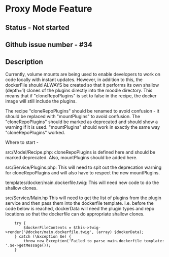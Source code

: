 # Proxy Mode Feature

## Status - Not started

## Github issue number - #34

## Description

Currently, volume mounts are being used to enable developers to work on code locally with instant updates. However, in addition to this, the dockerFile should ALWAYS be created so that it performs its own shallow (depth=1) clones of the plugins directly into the moodle directory. This means that if "cloneRepoPlugins" is set to false in the recipe, the docker image will still include the plugins.

The recipe "cloneRepoPlugins" should be renamed to avoid confusion - it should be replaced with "mountPlugins" to avoid confusion. The "cloneRepoPlugins" should be marked as deprecated and should show a warning if it is used. "mountPlugins" should work in exactly the same way "cloneRepoPlugins" worked.

Where to start - 

src/Model/Recipe.php:
cloneRepoPlugins is defined here and should be marked deprecated. Also, mountPlugins should be added here.

src/Service/Plugins.php:
This will need to spit out the deprecation warning for cloneRepoPlugins and will also have to respect the new mountPlugins.

templates/docker/main.dockerfile.twig:
This will need new code to do the shallow clones.

src/Service/Main.hp
This will need to get the list of plugins from the plugin service and then pass them into the dockerfile template. I.e. before the code below is reached, dockerData will need the plugin types and repo locations so that the dockerfile can do appropriate shallow clones.

        try {
            $dockerFileContents = $this->twig->render('@docker/main.dockerfile.twig', (array) $dockerData);
        } catch (\Exception $e) {
            throw new Exception('Failed to parse main.dockerfile template: '.$e->getMessage());
        }